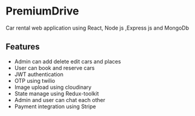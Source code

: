 # PremiumDrive
Car rental web application using React, Node js ,Express js and MongoDb

## Features
- Admin can add delete edit cars and places
- User can book and reserve cars
- JWT authentication
- OTP using twilio
- Image upload using cloudinary
- State manage using Redux-toolkit
- Admin and user can chat each other
- Payment integration using Stripe
